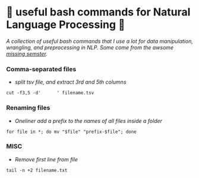 # :candy: useful bash commands for Natural Language Processing :candy:
*A collection of useful bash commands that I use a lot for data manipulation, wrangling, and preprocessing in NLP. Some come from the awsome [missing semster](https://missing.csail.mit.edu/2020/course-shell/).*

### Comma-separated files
* *split tsv file, and extract 3rd and 5th columns*
```
cut -f3,5 -d'      ' filename.tsv
```

### Renaming files
* *Oneliner add a prefix to the names of all files inside a folder*
```
for file in *; do mv "$file" "prefix-$file"; done 
```

### MISC
* *Remove first line from file*
```
tail -n +2 filename.txt
```
